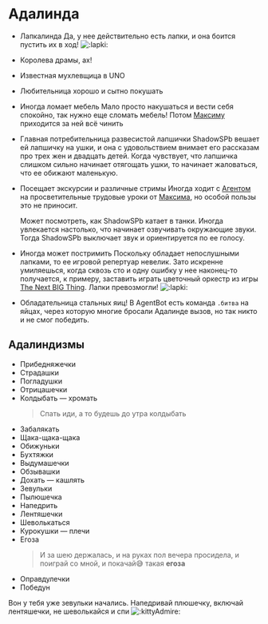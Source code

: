 # Адалинда

* Лапкалинда
  Да, у нее действительно есть лапки, и она боится пустить их в ход! ![:lapki:](https://cdn.discordapp.com/emojis/1121576651931779112.webp?size=20&quality=lossless)

* Королева драмы, ах!

* Известная мухлевщица в UNO

* Любительница хорошо и сытно покушать

* Иногда ломает мебель
  Мало просто накушаться и вести себя спокойно, так нужно еще сломать мебель! Потом [Максиму](./enurezo.md) приходится за ней всё чинить

* Главная потребительница развесистой лапшички
  ShadowSPb вешает ей лапшичку на ушки, и она с удовольствием внимает его рассказам про трех жен и двадцать детей. Когда чувствует, что лапшичка слишком сильно начинает отягощать ушки, то начинает жаловаться, что ее обижают маленькую.

* Посещает экскурсии и различные стримы
  Иногда ходит с [Агентом](./agent.md) на просветительные трудовые уроки от [Максима](./enurezo.md), но особой пользы это не приносит.

  Может посмотреть, как ShadowSPb катает в танки. Иногда увлекается настолько, что начинает озвучивать окружающие звуки. Тогда ShadowSPb выключает звук и ориентируется по ее голосу.

* Иногда может постримить
  Поскольку обладает непослушными лапками, то ее игровой репертуар невелик. Зато искренне умиляешься, когда сквозь сто и одну ошибку у нее наконец-то получается, к примеру, заставить играть цветочный оркестр из игры [The Next BIG Thing](https://ru.wikipedia.org/wiki/The_Next_BIG_Thing). Лапки превозмогли! ![:lapki:](https://cdn.discordapp.com/emojis/1121576651931779112.webp?size=20&quality=lossless)

* Обладательница стальных яиц!
  В AgentBot есть команда `.битва` на яйцах, через которую многие бросали Адалинде вызов, но так никто и не смог победить.

## Адалиндизмы

* Прибедняжечки
* Страдашки
* Погладушки
* Отрицашечки
* Колдыбать — хромать
  > Спать иди, а то будешь до утра колдыбать
* Забалякать
* Щака-щака-щака
* Обижуньки
* Бухтяжки
* Выдумашечки
* Обзывашки
* Дохать — кашлять
* Зевульки
* Пылюшечка
* Напедрить
* Лентяшечки
* Шеволькаться
* Курокушки — плечи
* Егоза
  > И за шею держалась, и на руках пол вечера просидела, и поиграй со мной, и покачай😅 такая **егоза**
* Оправдулечки
* Победун

Вон у тебя уже зевульки начались. Напедривай плюшечку, включай лентяшечки, не шеволькайся и спи ![:kittyAdmire:](https://cdn.discordapp.com/emojis/1037513315993260093.webp?size=20&quality=lossless)
